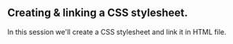 ## Creating & linking a CSS stylesheet.

In this session we'll create a CSS stylesheet and link it in HTML file.